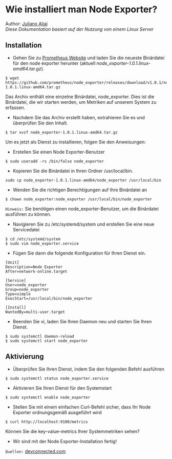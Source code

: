 # **Wie installiert man Node Exporter?**

Author: [Juljano Aliaj](https://git.th-wildau.de/jual3747)\
*Diese Dokumentation basiert auf der Nutzung von einem Linux Server*

## **Installation**

* Gehen Sie zu [Prometheus Website](https://prometheus.io/download/) und laden Sie die neueste Binärdatei für den node exporter herunter (aktuell *node_exporter-1.0.1.linux-amd64.tar.gz*).
``` shell
$ wget https://github.com/prometheus/node_exporter/releases/download/v1.0.1/node_exporter-1.0.1.linux-amd64.tar.gz
```
Das Archiv enthält eine einzelne Binärdatei, node_exporter.
Dies ist die Binärdatei, die wir starten werden, um Metriken auf unserem System zu erfassen.
* Nachdem Sie das Archiv erstellt haben, extrahieren Sie es und überprüfen Sie den Inhalt.
``` shell
$ tar xvzf node_exporter-1.0.1.linux-amd64.tar.gz
```
Um es jetzt als Dienst zu installieren, folgen Sie den Anweisungen:
* Erstellen Sie einen Node Exporter-Benutzer
``` shell
$ sudo useradd -rs /bin/false node_exporter
```
* Kopieren Sie die Binärdatei in Ihren Ordner /usr/local/bin.
```shell
sudo cp node_exporter-1.0.1.linux-amd64/node_exporter /usr/local/bin
```
* Wenden Sie die richtigen Berechtigungen auf Ihre Binärdatei an
``` shell
$ chown node_exporter:node_exporter /usr/local/bin/node_exporter
```
`Hinweis:` Sie benötigen einen node_exporter-Benutzer, um die Binärdatei ausführen zu können.

* Navigieren Sie zu /etc/systemd/system und erstellen Sie eine neue Servicedatei
``` shell
$ cd /etc/systemd/system
$ sudo vim node_exporter.service
```
* Fügen Sie dann die folgende Konfiguration für Ihren Dienst ein.
``` shell
[Unit]
Description=Node Exporter
After=network-online.target

[Service]
User=node_exporter
Group=node_exporter
Type=simple
ExecStart=/usr/local/bin/node_exporter

[Install]
WantedBy=multi-user.target
``` 
* Beenden Sie vi, laden Sie Ihren Daemon neu und starten Sie Ihren Dienst.
``` shell
$ sudo systemctl daemon-reload
$ sudo systemctl start node_exporter
```

## **Aktivierung**

* Überprüfen Sie Ihren Dienst, indem Sie den folgenden Befehl ausführen
```shell
$ sudo systemctl status node_exporter.service
```

* Aktivieren Sie Ihren Dienst für den Systemstart
``` shell 
$ sudo systemctl enable node_exporter
```
* Stellen Sie mit einem einfachen Curl-Befehl sicher, dass Ihr Node Exporter ordnungsgemäß ausgeführt wird
```shell
$ curl http://localhost:9100/metrics
```
Können Sie die key-value-metrics Ihrer Systemmetriken sehen?

* Wir sind mit der Node Exporter-Installation fertig!

`Quellen:` [devconnected.com](https://devconnected.com/complete-node-exporter-mastery-with-prometheus/#a_Installing_the_Node_Exporter)

